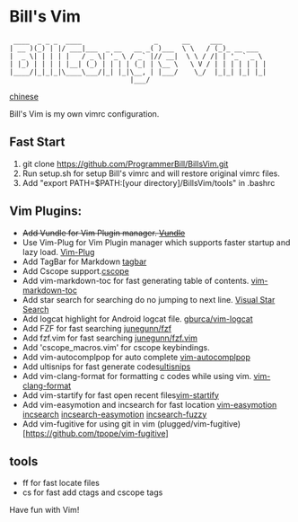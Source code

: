 # Bill's Vim

```
 ____  _ _ _  ____                  _      __     ___
| __ )(_) | |/ ___|___  _ __   __ _( )___  \ \   / (_)_ __ ___
|  _ \| | | | |   / _ \| '_ \ / _` |// __|  \ \ / /| | '_ ` _ \
| |_) | | | | |__| (_) | | | | (_| | \__ \   \ V / | | | | | | |
|____/|_|_|_|\____\___/|_| |_|\__, | |___/    \_/  |_|_| |_| |_|
                              |___/
```

[chinese](README-ZH.md)

Bill's Vim is my own vimrc configuration.

## Fast Start

1. git clone https://github.com/ProgrammerBill/BillsVim.git
2. Run setup.sh for setup Bill's vimrc and will restore original vimrc files.
3. Add "export PATH=$PATH:[your directory]/BillsVim/tools" in .bashrc

## Vim Plugins:

- ~~Add Vundle for Vim Plugin manager. [Vundle](https://github.com/VundleVim/Vundle.vim#quick-start)~~
- Use Vim-Plug for Vim Plugin manager which supports faster startup and lazy load. [Vim-Plug](https://github.com/junegunn/vim-plug)
- Add TagBar for Markdown [tagbar](https://github.com/preservim/tagbar)
- Add Cscope support.[cscope](http://cscope.sourceforge.net/)
- Add vim-markdown-toc for fast generating table of contents. [vim-markdown-toc](https://github.com/mzlogin/vim-markdown-toc)
- Add star search for searching do no jumping to next line. [Visual Star Search](https://github.com/bronson/vim-visual-star-search)
- Add logcat highlight for Android logcat file. [gburca/vim-logcat](https://github.com/gburca/vim-logcat)
- Add FZF for fast searching [junegunn/fzf](https://github.com/junegunn/fzf)
- Add fzf.vim for fast searching [junegunn/fzf.vim](https://github.com/junegunn/fzf.vim)
- Add 'cscope_macros.vim' for cscope keybindings.
- Add vim-autocomplpop for auto complete [vim-autocomplpop](https://github.com/othree/vim-autocomplpop)
- Add ultisnips for fast generate codes[ultisnips](https://github.com/SirVer/ultisnips)
- Add vim-clang-format for formatting c codes while using vim. [vim-clang-format](https://github.com/rhysd/vim-clang-format)
- Add vim-startify for fast open recent files[vim-startify](https://github.com/mhinz/vim-startify)
- Add vim-easymotion and incsearch for fast location [vim-easymotion](https://github.com/easymotion/vim-easymotion) [incsearch](https://github.com/haya14busa/incsearch.vim) [incsearch-easymotion](https://github.com/haya14busa/incsearch-easymotion.vim) [incsearch-fuzzy](https://github.com/haya14busa/incsearch-fuzzy.vim)
- Add vim-fugitive for using git in vim (plugged/vim-fugitive)[https://github.com/tpope/vim-fugitive]

## tools

- ff for fast locate files
- cs for fast add ctags and cscope tags

Have fun with Vim!
